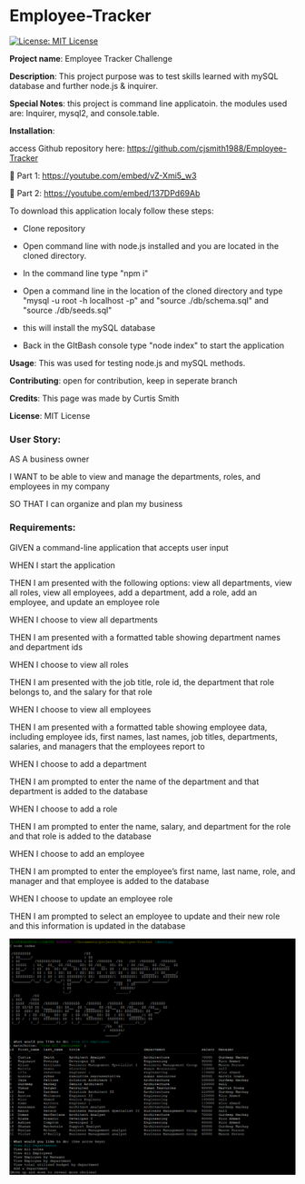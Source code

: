# Employee-Tracker
[![License: MIT License](https://img.shields.io/badge/License-MIT-brightgreen.svg)](https://choosealicense.com/licenses/mit/)
 
**Project name**: Employee Tracker Challenge

**Description**: This project purpose was to test skills learned with mySQL database and further node.js & inquirer.

**Special Notes**: this project is command line applicatoin. the modules used are: Inquirer, mysql2, and console.table.

**Installation**: 	

access Github repository here: https://github.com/cjsmith1988/Employee-Tracker

🎥 Part 1: https://youtube.com/embed/vZ-Xmi5_w3

🎥 Part 2: https://youtube.com/embed/137DPd69Ab


To download this application localy follow these steps:

- Clone repository

- Open command line with node.js installed and you are located in the cloned directory.

- In the command line type "npm i"

- Open a command line in the location of the cloned directory and type "mysql -u root -h localhost -p" and "source ./db/schema.sql" and "source ./db/seeds.sql"

- this will install the mySQL database

- Back in the GItBash console type "node index" to start the application

**Usage**: This was used for testing node.js and mySQL methods.

**Contributing**: open for contribution, keep in seperate branch

**Credits**: This page was made by Curtis Smith

**License**: MIT License

### User Story:

AS A business owner

I WANT to be able to view and manage the departments, roles, and employees in my company

SO THAT I can organize and plan my business

### Requirements:

GIVEN a command-line application that accepts user input

WHEN I start the application

THEN I am presented with the following options: view all departments, view all roles, view all employees, add a department, add a role, add an employee, and update an employee role

WHEN I choose to view all departments

THEN I am presented with a formatted table showing department names and department ids

WHEN I choose to view all roles

THEN I am presented with the job title, role id, the department that role belongs to, and the salary for that role

WHEN I choose to view all employees

THEN I am presented with a formatted table showing employee data, including employee ids, first names, last names, job titles, departments, salaries, and managers that the employees report to

WHEN I choose to add a department

THEN I am prompted to enter the name of the department and that department is added to the database

WHEN I choose to add a role

THEN I am prompted to enter the name, salary, and department for the role and that role is added to the database

WHEN I choose to add an employee

THEN I am prompted to enter the employee’s first name, last name, role, and manager and that employee is added to the database

WHEN I choose to update an employee role

THEN I am prompted to select an employee to update and their new role and this information is updated in the database 

![index.js view](https://github.com/cjsmith1988/Employee-Tracker/blob/main/images/gitBashScreenGrab.PNG?raw=true)

